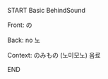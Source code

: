 START
Basic BehindSound

Front:
の


Back:
no 노


Context:
のみもの (노미모노)
음료
<!--ID: 1744196441945-->
END